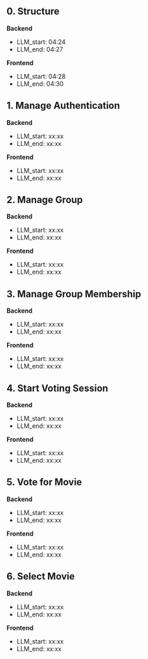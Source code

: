## 0. Structure

**Backend**

- LLM_start: 04:24
- LLM_end: 04:27


**Frontend**

- LLM_start: 04:28
- LLM_end: 04:30


## 1. Manage Authentication

**Backend**

- LLM_start: xx:xx
- LLM_end: xx:xx


**Frontend**

- LLM_start: xx:xx
- LLM_end: xx:xx


## 2. Manage Group


**Backend**

- LLM_start: xx:xx
- LLM_end: xx:xx


**Frontend**

- LLM_start: xx:xx
- LLM_end: xx:xx

## 3. Manage Group Membership


**Backend**

- LLM_start: xx:xx
- LLM_end: xx:xx


**Frontend**

- LLM_start: xx:xx
- LLM_end: xx:xx

## 4. Start Voting Session


**Backend**

- LLM_start: xx:xx
- LLM_end: xx:xx


**Frontend**

- LLM_start: xx:xx
- LLM_end: xx:xx

## 5. Vote for Movie


**Backend**

- LLM_start: xx:xx
- LLM_end: xx:xx


**Frontend**

- LLM_start: xx:xx
- LLM_end: xx:xx

## 6. Select Movie


**Backend**

- LLM_start: xx:xx
- LLM_end: xx:xx


**Frontend**

- LLM_start: xx:xx
- LLM_end: xx:xx